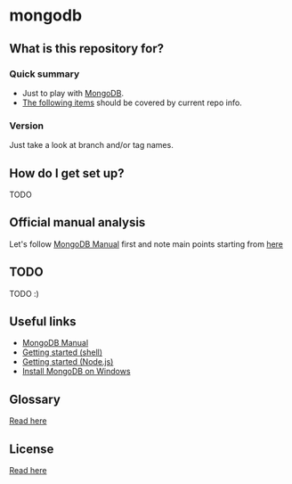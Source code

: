 # mongodb #

## What is this repository for? ##

### Quick summary ###
* Just to play with [MongoDB](https://www.mongodb.com/).
* [The following items](TODO.md) should be covered by current repo info.

### Version ###
Just take a look at branch and/or tag names.

## How do I get set up? ##
TODO

## Official manual analysis ##
Let's follow [MongoDB Manual](https://docs.mongodb.com/manual/) first and note main points starting from [here](MANUAL.md)

## TODO ##
TODO :)

## Useful links ##
* [MongoDB Manual](https://docs.mongodb.com/manual/)
* [Getting started (shell)](https://docs.mongodb.com/getting-started/shell)
* [Getting started (Node.js)](http://mongodb.github.io/node-mongodb-native/2.2/quick-start/?_ga=1.17895929.1775342017.1484935110)
* [Install MongoDB on Windows](https://docs.mongodb.com/getting-started/shell/tutorial/install-mongodb-on-windows/)

## Glossary ##
[Read here](GLOSSARY.md)

## License ##
[Read here](LICENSE)
